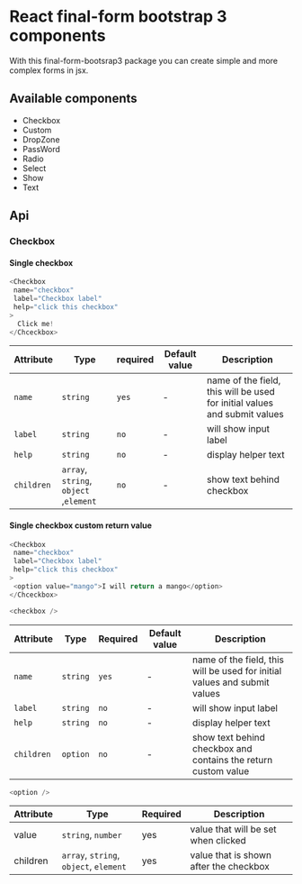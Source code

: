 # React final-form bootstrap 3 components

With this final-form-bootsrap3 package you can create simple and more complex forms in jsx.

## Available components

- Checkbox
- Custom
- DropZone
- PassWord
- Radio
- Select
- Show
- Text

## Api

### Checkbox

#### Single checkbox

```typescript jsx
<Checkbox
 name="checkbox"
 label="Checkbox label"
 help="click this checkbox"
>
  Click me!
</Chceckbox>
```

| Attribute  | Type                                   | required | Default value | Description                                                               |
| ---------- | -------------------------------------- | -------- | ------------- | ------------------------------------------------------------------------- |
| `name`     | `string`                               | `yes`    | -             | name of the field, this will be used for initial values and submit values |
| `label`    | `string`                               | `no`     | -             | will show input label                                                     |
| `help`     | `string`                               | `no`     | -             | display helper text                                                       |
| `children` | `array`, `string`, `object` ,`element` | `no`     | -             | show text behind checkbox                                                 |

#### Single checkbox custom return value

```typescript jsx
<Checkbox
 name="checkbox"
 label="Checkbox label"
 help="click this checkbox"
>
 <option value="mango">I will return a mango</option>
</Chceckbox>
```

```typescript jsx
<checkbox />
```

| Attribute  | Type     | Required | Default value | Description                                                               |
| ---------- | -------- | -------- | ------------- | ------------------------------------------------------------------------- |
| `name`     | `string` | `yes`    | -             | name of the field, this will be used for initial values and submit values |
| `label`    | `string` | `no`     | -             | will show input label                                                     |
| `help`     | `string` | `no`     | -             | display helper text                                                       |
| `children` | `option` | `no`     | -             | show text behind checkbox and contains the return custom value            |

```typescript jsx
<option />
```

| Attribute | Type                                   | Required | Description                            |
| --------- | -------------------------------------- | -------- | -------------------------------------- |
| value     | `string`, `number`                     | yes      | value that will be set when clicked    |
| children  | `array`, `string`, `object`, `element` | yes      | value that is shown after the checkbox |
